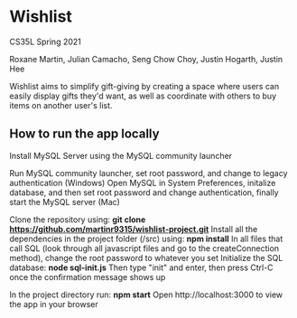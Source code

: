 # Wishlist
CS35L Spring 2021

Roxane Martin, Julian Camacho, Seng Chow Choy, Justin Hogarth, Justin Hee

Wishlist aims to simplify gift-giving by creating a space where users can easily display gifts they'd want, as well as coordinate with others to buy items on another user's list.

## How to run the app locally
Install MySQL Server using the MySQL community launcher

Run MySQL community launcher, set root password, and change to legacy authentication (Windows)
Open MySQL in System Preferences, initalize database, and then set root password and change authentication, finally start the MySQL server (Mac)

Clone the repository using:
**git clone https://github.com/martinr9315/wishlist-project.git**
Install all the dependencies in the project folder (/src) using:
**npm install**
In all files that call SQL (look through all javascript files and go to the createConnection method), change the root password to whatever you set
Initialize the SQL database:
**node sql-init.js**
Then type "init" and enter, then press Ctrl-C once the confirmation message shows up

In the project directory run:
**npm start**
Open http://localhost:3000 to view the app in your browser

